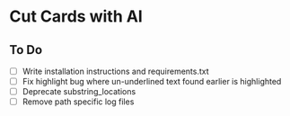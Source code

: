 # Cut Cards with AI

## To Do
- [ ] Write installation instructions and requirements.txt
- [ ] Fix highlight bug where un-underlined text found earlier is highlighted
- [ ] Deprecate substring_locations
- [ ] Remove path specific log files